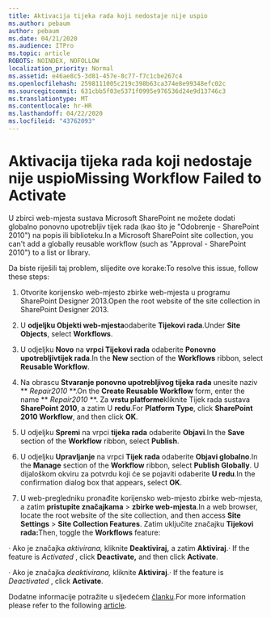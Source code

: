 ```yaml
---
title: Aktivacija tijeka rada koji nedostaje nije uspio
ms.author: pebaum
author: pebaum
ms.date: 04/21/2020
ms.audience: ITPro
ms.topic: article
ROBOTS: NOINDEX, NOFOLLOW
localization_priority: Normal
ms.assetid: e46ae8c5-3d81-457e-8c77-f7c1cbe267c4
ms.openlocfilehash: 2598111005c219c398b63ca374e8e99348efc02c
ms.sourcegitcommit: 631cbb5f03e5371f0995e976536d24e9d13746c3
ms.translationtype: MT
ms.contentlocale: hr-HR
ms.lasthandoff: 04/22/2020
ms.locfileid: "43762093"
---
```

# <a name="missing-workflow-failed-to-activate"></a><span data-ttu-id="782fb-102">Aktivacija tijeka rada koji nedostaje nije uspio</span><span class="sxs-lookup"><span data-stu-id="782fb-102">Missing Workflow Failed to Activate</span></span>

<span data-ttu-id="782fb-103">U zbirci web-mjesta sustava Microsoft SharePoint ne možete dodati globalno ponovno upotrebljiv tijek rada (kao što je "Odobrenje - SharePoint 2010") na popis ili biblioteku.</span><span class="sxs-lookup"><span data-stu-id="782fb-103">In a Microsoft SharePoint site collection, you can't add a globally reusable workflow (such as "Approval - SharePoint 2010") to a list or library.</span></span>
  
<span data-ttu-id="782fb-104">Da biste riješili taj problem, slijedite ove korake:</span><span class="sxs-lookup"><span data-stu-id="782fb-104">To resolve this issue, follow these steps:</span></span> 
  
1. <span data-ttu-id="782fb-105">Otvorite korijensko web-mjesto zbirke web-mjesta u programu SharePoint Designer 2013.</span><span class="sxs-lookup"><span data-stu-id="782fb-105">Open the root website of the site collection in SharePoint Designer 2013.</span></span>
  
2. <span data-ttu-id="782fb-106">U **odjeljku Objekti web-mjesta**odaberite **Tijekovi rada**.</span><span class="sxs-lookup"><span data-stu-id="782fb-106">Under **Site Objects**, select **Workflows**.</span></span> 
  
3. <span data-ttu-id="782fb-107">U odjeljku **Novo** na **vrpci Tijekovi rada** odaberite **Ponovno upotrebljivtijek rada**.</span><span class="sxs-lookup"><span data-stu-id="782fb-107">In the **New** section of the **Workflows** ribbon, select **Reusable Workflow**.</span></span> 
  
4. <span data-ttu-id="782fb-108">Na obrascu **Stvaranje ponovno upotrebljivog tijeka rada** unesite naziv \*\* *Repair2010* \*\*.</span><span class="sxs-lookup"><span data-stu-id="782fb-108">On the **Create Reusable Workflow** form, enter the name \*\* *Repair2010* \*\*.</span></span> <span data-ttu-id="782fb-109">Za **vrstu platforme**kliknite Tijek rada sustava **SharePoint 2010**, a zatim U **redu**.</span><span class="sxs-lookup"><span data-stu-id="782fb-109">For **Platform Type**, click **SharePoint 2010 Workflow**, and then click **OK**.</span></span> 
  
1. <span data-ttu-id="782fb-110">U odjeljku **Spremi** na vrpci **tijeka rada** odaberite **Objavi**.</span><span class="sxs-lookup"><span data-stu-id="782fb-110">In the **Save** section of the **Workflow** ribbon, select **Publish**.</span></span> 
  
2. <span data-ttu-id="782fb-111">U odjeljku **Upravljanje** na vrpci **Tijek rada** odaberite **Objavi globalno**.</span><span class="sxs-lookup"><span data-stu-id="782fb-111">In the **Manage** section of the **Workflow** ribbon, select **Publish Globally**.</span></span> <span data-ttu-id="782fb-112">U dijaloškom okviru za potvrdu koji će se pojaviti odaberite **U redu**.</span><span class="sxs-lookup"><span data-stu-id="782fb-112">In the confirmation dialog box that appears, select **OK**.</span></span> 
  
3. <span data-ttu-id="782fb-113">U web-pregledniku pronađite korijensko web-mjesto zbirke web-mjesta, a zatim **pristupite značajkama** \> **zbirke web-mjesta**.</span><span class="sxs-lookup"><span data-stu-id="782fb-113">In a web browser, locate the root website of the site collection, and then access **Site Settings** \> **Site Collection Features**.</span></span> <span data-ttu-id="782fb-114">Zatim uključite značajku **Tijekovi rada:**</span><span class="sxs-lookup"><span data-stu-id="782fb-114">Then, toggle the **Workflows** feature:</span></span> 
  
<span data-ttu-id="782fb-115">· Ako je značajka *aktivirana,* kliknite **Deaktiviraj,** a zatim **Aktiviraj**.</span><span class="sxs-lookup"><span data-stu-id="782fb-115">· If the feature is  *Activated*  , click **Deactivate,** and then click **Activate**.</span></span> 
  
<span data-ttu-id="782fb-116">· Ako je značajka *deaktivirana,* kliknite **Aktiviraj**.</span><span class="sxs-lookup"><span data-stu-id="782fb-116">· If the feature is  *Deactivated*  , click **Activate**.</span></span> 
  
<span data-ttu-id="782fb-117">Dodatne informacije potražite u sljedećem [članku](https://go.microsoft.com/fwlink/?linkid=2047770&amp;clcid=0x409).</span><span class="sxs-lookup"><span data-stu-id="782fb-117">For more information please refer to the following [article](https://go.microsoft.com/fwlink/?linkid=2047770&amp;clcid=0x409).</span></span>
  

